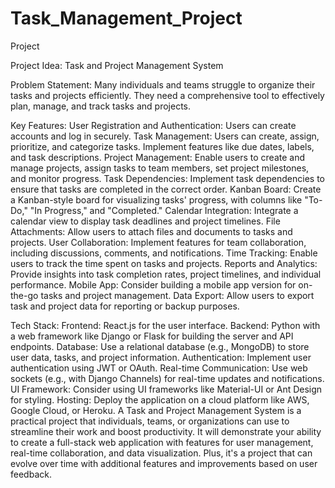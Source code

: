# Task_Management_Project
 
Project

Project Idea: Task and Project Management System


Problem Statement:
Many individuals and teams struggle to organize their tasks and projects efficiently. They need a comprehensive tool to effectively plan, manage, and track tasks and projects.


Key Features:
User Registration and Authentication: Users can create accounts and log in securely.
Task Management: Users can create, assign, prioritize, and categorize tasks. Implement features like due dates, labels, and task descriptions.
Project Management: Enable users to create and manage projects, assign tasks to team members, set project milestones, and monitor progress.
Task Dependencies: Implement task dependencies to ensure that tasks are completed in the correct order.
Kanban Board: Create a Kanban-style board for visualizing tasks' progress, with columns like "To-Do," "In Progress," and "Completed."
Calendar Integration: Integrate a calendar view to display task deadlines and project timelines.
File Attachments: Allow users to attach files and documents to tasks and projects.
User Collaboration: Implement features for team collaboration, including discussions, comments, and notifications.
Time Tracking: Enable users to track the time spent on tasks and projects.
Reports and Analytics: Provide insights into task completion rates, project timelines, and individual performance.
Mobile App: Consider building a mobile app version for on-the-go tasks and project management.
Data Export: Allow users to export task and project data for reporting or backup purposes.

Tech Stack:
Frontend: React.js for the user interface.
Backend: Python with a web framework like Django or Flask for building the server and API endpoints.
Database: Use a relational database (e.g., MongoDB) to store user data, tasks, and project information.
Authentication: Implement user authentication using JWT or OAuth.
Real-time Communication: Use web sockets (e.g., with Django Channels) for real-time updates and notifications.
UI Framework: Consider using UI frameworks like Material-UI or Ant Design for styling.
Hosting: Deploy the application on a cloud platform like AWS, Google Cloud, or Heroku.
A Task and Project Management System is a practical project that individuals, teams, or organizations can use to streamline their work and boost productivity. It will demonstrate your ability to create a full-stack web application with features for user management, real-time collaboration, and data visualization. Plus, it's a project that can evolve over time with additional features and improvements based on user feedback.
